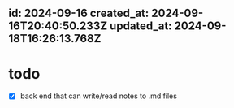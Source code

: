 id: 2024-09-16
created_at: 2024-09-16T20:40:50.233Z
updated_at: 2024-09-18T16:26:13.768Z
---
# todo
- [x] back end that can write/read notes to .md files